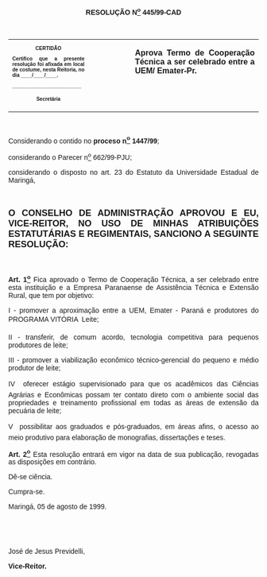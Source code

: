 <BODY>

<B><FONT FACE="Arial"><P ALIGN="CENTER"></P>
<P ALIGN="CENTER">RESOLU&Ccedil;&Atilde;O  N<U><SUP>o</U></SUP> 445/99-CAD</P>
<P ALIGN="JUSTIFY"></P>
<P ALIGN="JUSTIFY">&nbsp;</P></B></FONT>
<TABLE CELLSPACING=0 BORDER=0 CELLPADDING=7 WIDTH=621>
<TR><TD WIDTH="32%" VALIGN="TOP">
<B><FONT FACE="Arial" SIZE=1><P ALIGN="CENTER">CERTID&Atilde;O</P>
<P ALIGN="JUSTIFY">   Certifico que a presente resolu&ccedil;&atilde;o foi afixada em local de costume, nesta Reitoria, no dia ____/____/____.</P>
<P ALIGN="JUSTIFY"></P>
<P ALIGN="JUSTIFY">_________________________</P>
<P ALIGN="CENTER">Secret&aacute;ria</B></FONT></TD>
<TD WIDTH="17%" VALIGN="TOP">&nbsp;</TD>
<TD WIDTH="52%" VALIGN="TOP">
<B><FONT FACE="Arial"><P ALIGN="JUSTIFY">Aprova Termo de Coopera&ccedil;&atilde;o T&eacute;cnica a ser celebrado entre a UEM/ Emater-Pr.</B></FONT></TD>
</TR>
</TABLE>

<FONT FACE="Arial"><P ALIGN="JUSTIFY"></P>
<P ALIGN="JUSTIFY">&nbsp;</P>
<P ALIGN="JUSTIFY">&#9;Considerando o contido no <B>proceso n<U><SUP>o</U></SUP> 1447/99</B>;</P>
<P ALIGN="JUSTIFY">&#9;considerando o Parecer n<U><SUP>o</U></SUP> 662/99-PJU;</P>
<P ALIGN="JUSTIFY">&#9;considerando o disposto no art. 23 do Estatuto da Universidade Estadual de Maring&aacute;,</P>
<B><P ALIGN="JUSTIFY"></P>
<P ALIGN="JUSTIFY">&nbsp;</P>
</FONT><FONT FACE="Arial" SIZE=4><P ALIGN="JUSTIFY">O CONSELHO DE ADMINISTRA&Ccedil;&Atilde;O APROVOU E EU, VICE-REITOR, NO USO DE MINHAS ATRIBUI&Ccedil;&Otilde;ES ESTATUT&Aacute;RIAS E REGIMENTAIS, SANCIONO A SEGUINTE RESOLU&Ccedil;&Atilde;O:</P>
</FONT><FONT FACE="Arial"><P ALIGN="JUSTIFY"></P>
<P ALIGN="JUSTIFY">&nbsp;</P>
</B><P ALIGN="JUSTIFY">&#9;<B>Art. 1<U><SUP>o</B></U></SUP> Fica aprovado o Termo de Coopera&ccedil;&atilde;o T&eacute;cnica, a ser celebrado entre esta institui&ccedil;&atilde;o e a Empresa Paranaense de Assist&ecirc;ncia T&eacute;cnica e Extens&atilde;o Rural, que tem por objetivo: </P>
<P ALIGN="JUSTIFY">&#9;I - promover a aproxima&ccedil;&atilde;o entre a UEM, Emater - Paran&aacute; e produtores do PROGRAMA VIT&Oacute;RIA  Leite;</P>
<P ALIGN="JUSTIFY">&#9;II - transferir, de comum acordo, tecnologia competitiva para pequenos produtores de leite; </P>
<P ALIGN="JUSTIFY">&#9;III - promover a viabiliza&ccedil;&atilde;o econ&ocirc;mico t&eacute;cnico-gerencial  do pequeno e m&eacute;dio produtor de leite;</P>
<P ALIGN="JUSTIFY">&#9;IV  oferecer est&aacute;gio supervisionado para que os acad&ecirc;micos das Ci&ecirc;ncias Agr&aacute;rias e Econ&ocirc;micas possam ter contato direto com o ambiente social das propriedades e treinamento profissional em todas as &aacute;reas de extens&atilde;o da pecu&aacute;ria de leite;</P>
<P ALIGN="JUSTIFY">&#9;V  possibilitar aos graduados e p&oacute;s-graduados, em &aacute;reas afins, o acesso ao meio produtivo para elabora&ccedil;&atilde;o de monografias, disserta&ccedil;&otilde;es e teses. </P>
<B><P ALIGN="JUSTIFY">&#9;Art. 2<U><SUP>o</U></SUP> </B>Esta resolu&ccedil;&atilde;o entrar&aacute; em vigor na data de sua publica&ccedil;&atilde;o, revogadas as disposi&ccedil;&otilde;es em contr&aacute;rio.</P>
<P ALIGN="JUSTIFY">&#9;D&ecirc;-se ci&ecirc;ncia.</P>
<P ALIGN="JUSTIFY">&#9;Cumpra-se.</P>
<P ALIGN="JUSTIFY"></P>
<P ALIGN="JUSTIFY">&#9;&#9;&#9;&#9;&#9;&#9;Maring&aacute;, 05 de agosto de 1999.</P>
<P ALIGN="JUSTIFY"></P>
<P ALIGN="JUSTIFY">&nbsp;</P>
<P ALIGN="JUSTIFY">&nbsp;</P>
<P ALIGN="JUSTIFY">&#9;&#9;&#9;&#9;&#9;&#9;Jos&eacute; de Jesus Previdelli,</P>
<P ALIGN="JUSTIFY">&#9;&#9;&#9;&#9;&#9;&#9;<B>Vice-Reitor.</P>
</B><P ALIGN="JUSTIFY"></P>
</FONT><FONT SIZE=2><P>&nbsp;</P>
<P>&nbsp;</P></FONT></BODY>
